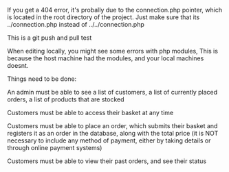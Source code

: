 If you get a 404 error, it's probally due to the connection.php pointer, which is located in the root directory of the project. 
Just make sure that its ../connection.php instead of ../../connection.php


This is a git push and pull test

When editing locally, you might see some errors with php modules, This is because the host machine had the modules, and your local machines doesnt.


Things need to be done:

An admin must be able to see a list of customers, a list of currently placed orders, a list of products that are
stocked

Customers must be able to access their basket at any time

Customers must be able to place an order, which submits their basket and registers it as an order in the database,
along with the total price (it is NOT necessary to include any method of payment, either by taking details or
through online payment systems)


Customers must be able to view their past orders, and see their status


